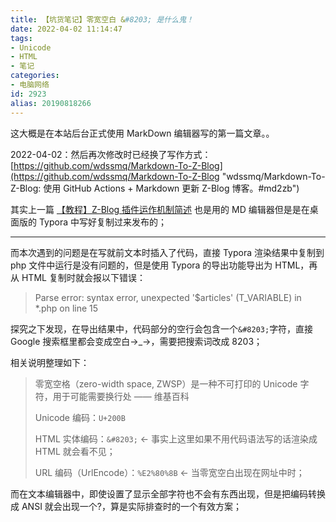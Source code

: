 ```yaml
---
title: 【坑货笔记】零宽空白 &#8203; 是什么鬼！
date: 2022-04-02 11:14:47
tags:
- Unicode
- HTML
- 笔记
categories:
- 电脑网络
id: 2923
alias: 20190818266
---
```


这大概是在本站后台正式使用 MarkDown 编辑器写的第一篇文章。。

<!--more-->

2022-04-02：然后再次修改时已经换了写作方式：[https://github.com/wdssmq/Markdown-To-Z-Blog](https://github.com/wdssmq/Markdown-To-Z-Blog "wdssmq/Markdown-To-Z-Blog: 使用 GitHub Actions + Markdown 更新 Z-Blog 博客。#md2zb")

其实上一篇 [【教程】Z-Blog 插件运作机制简述](https://www.wdssmq.com/post/20190817262.html "【教程】Z-Blog 插件运作机制简述") 也是用的 MD 编辑器但是是在桌面版的 Typora 中写好复制过来发布的；

------------

而本次遇到的问题是在写就前文本时插入了代码，直接 Typora 渲染结果中复制到 php 文件中运行是没有问题的，但是使用 Typora 的导出功能导出为 HTML，再从 HTML 复制时就会报以下错误：

> Parse error: syntax error, unexpected '$articles' (T_VARIABLE) in *.php on line 15

探究之下发现，在导出结果中，代码部分的空行会包含一个`&#8203;`字符，直接 Google 搜索框里都会变成空白→_→，需要把搜索词改成 8203；

相关说明整理如下：

> 零宽空格（zero-width space, ZWSP）是一种不可打印的 Unicode 字符，用于可能需要换行处 —— 维基百科
>
> Unicode 编码：`U+200B`
>
> HTML 实体编码：`&#8203;` ← 事实上这里如果不用代码语法写的话渲染成 HTML 就会看不见；
>
> URL 编码（UrlEncode）：`%E2%80%8B` ← 当零宽空白出现在网址中时；
>

而在文本编辑器中，即使设置了显示全部字符也不会有东西出现，但是把编码转换成 ANSI 就会出现一个?，算是实际排查时的一个有效方案；

<!--2923-->
